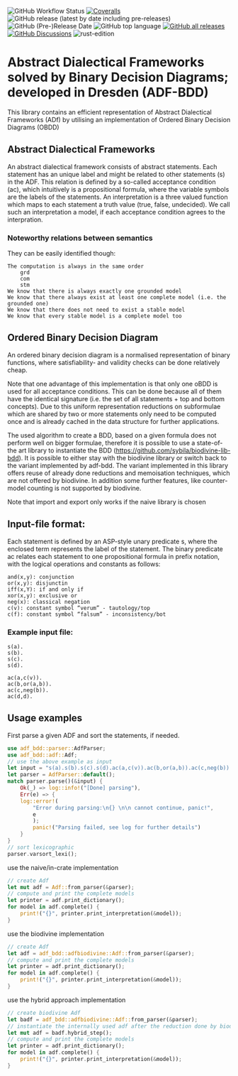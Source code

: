 ![GitHub Workflow Status](https://img.shields.io/github/workflow/status/ellmau/adf-obdd/Code%20coverage%20with%20tarpaulin) [![Coveralls](https://img.shields.io/coveralls/github/ellmau/adf-obdd)](https://coveralls.io/github/ellmau/adf-obdd) ![GitHub release (latest by date including pre-releases)](https://img.shields.io/github/v/release/ellmau/adf-obdd?include_prereleases) ![GitHub (Pre-)Release Date](https://img.shields.io/github/release-date-pre/ellmau/adf-obdd?label=release%20from) ![GitHub top language](https://img.shields.io/github/languages/top/ellmau/adf-obdd) [![GitHub all releases](https://img.shields.io/github/downloads/ellmau/adf-obdd/total)](https://github.com/ellmau/adf-obdd/releases) [![GitHub Discussions](https://img.shields.io/github/discussions/ellmau/adf-obdd)](https://github.com/ellmau/adf-obdd/discussions) ![rust-edition](https://img.shields.io/badge/Rust--edition-2021-blue?logo=rust)

# Abstract Dialectical Frameworks solved by Binary Decision Diagrams; developed in Dresden (ADF-BDD) 
This library contains an efficient representation of Abstract Dialectical Frameworks (ADf) by utilising an implementation of Ordered Binary Decision Diagrams (OBDD)

## Abstract Dialectical Frameworks

An abstract dialectical framework consists of abstract statements. Each statement has an unique label and might be related to other statements (s) in the ADF. This relation is defined by a so-called acceptance condition (ac), which intuitively is a propositional formula, where the variable symbols are the labels of the statements. An interpretation is a three valued function which maps to each statement a truth value (true, false, undecided). We call such an interpretation a model, if each acceptance condition agrees to the interpration.

### Noteworthy relations between semantics

They can be easily identified though:

    The computation is always in the same order
        grd
        com
        stm
    We know that there is always exactly one grounded model
    We know that there always exist at least one complete model (i.e. the grounded one)
    We know that there does not need to exist a stable model
    We know that every stable model is a complete model too


## Ordered Binary Decision Diagram

An ordered binary decision diagram is a normalised representation of binary functions, where satisfiability- and validity checks can be done relatively cheap.

Note that one advantage of this implementation is that only one oBDD is used for all acceptance conditions. This can be done because all of them have the identical signature (i.e. the set of all statements + top and bottom concepts). Due to this uniform representation reductions on subformulae which are shared by two or more statements only need to be computed once and is already cached in the data structure for further applications.

The used algorithm to create a BDD, based on a given formula does not perform well on bigger formulae, therefore it is possible to use a state-of-the art library to instantiate the BDD (https://github.com/sybila/biodivine-lib-bdd). It is possible to either stay with the biodivine library or switch back to the variant implemented by adf-bdd. The variant implemented in this library offers reuse of already done reductions and memoisation techniques, which are not offered by biodivine. In addition some further features, like counter-model counting is not supported by biodivine.

Note that import and export only works if the naive library is chosen

## Input-file format:

Each statement is defined by an ASP-style unary predicate s, where the enclosed term represents the label of the statement. The binary predicate ac relates each statement to one propositional formula in prefix notation, with the logical operations and constants as follows:
```plain
and(x,y): conjunction
or(x,y): disjunctin
iff(x,Y): if and only if
xor(x,y): exclusive or
neg(x): classical negation
c(v): constant symbol “verum” - tautology/top
c(f): constant symbol “falsum” - inconsistency/bot
```

### Example input file:
```plain
s(a).
s(b).
s(c).
s(d).

ac(a,c(v)).
ac(b,or(a,b)).
ac(c,neg(b)).
ac(d,d).
```

## Usage examples

First parse a given ADF and sort the statements, if needed.

```rust
use adf_bdd::parser::AdfParser;
use adf_bdd::adf::Adf;
// use the above example as input
let input = "s(a).s(b).s(c).s(d).ac(a,c(v)).ac(b,or(a,b)).ac(c,neg(b)).ac(d,d).";
let parser = AdfParser::default();
match parser.parse()(&input) {
    Ok(_) => log::info!("[Done] parsing"),
    Err(e) => {
    log::error!(
        "Error during parsing:\n{} \n\n cannot continue, panic!",
        e
        );
        panic!("Parsing failed, see log for further details")
    }
}
// sort lexicographic
parser.varsort_lexi();
```
use the naive/in-crate implementation

```rust
// create Adf
let mut adf = Adf::from_parser(&parser);
// compute and print the complete models
let printer = adf.print_dictionary();
for model in adf.complete() {
    print!("{}", printer.print_interpretation(&model));
}
```
use the biodivine implementation
```rust
// create Adf
let adf = adf_bdd::adfbiodivine::Adf::from_parser(&parser);
// compute and print the complete models
let printer = adf.print_dictionary();
for model in adf.complete() {
    print!("{}", printer.print_interpretation(&model));
}
```
use the hybrid approach implementation
```rust
// create biodivine Adf
let badf = adf_bdd::adfbiodivine::Adf::from_parser(&parser);
// instantiate the internally used adf after the reduction done by biodivine
let mut adf = badf.hybrid_step();
// compute and print the complete models
let printer = adf.print_dictionary();
for model in adf.complete() {
    print!("{}", printer.print_interpretation(&model));
}
```
